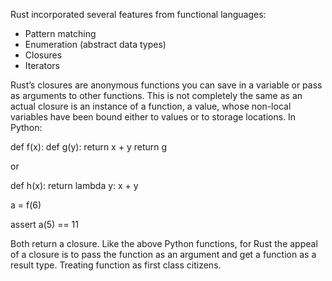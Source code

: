Rust incorporated several features from functional languages:

 - Pattern matching 
 - Enumeration (abstract data types)
 - Closures
 - Iterators

 Rust’s closures are anonymous functions you can save in a variable or pass as arguments to other functions. This is not completely the same as an actual closure is an instance of a function, a value, whose non-local variables have been bound either to values or to storage locations. In Python:

 def f(x):
    def g(y):
        return x + y
    return g  

or 

def h(x):
    return lambda y: x + y 

a = f(6)

assert a(5) == 11

Both return a closure. Like the above Python functions, for Rust the appeal of a closure is to pass the function as an argument and get a function as a result type. Treating function as first class citizens. 


